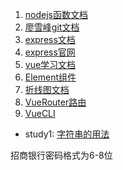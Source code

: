 1. [nodejs函数文档](https://developer.mozilla.org/zh-CN/docs/Web/JavaScript/Reference/Global_Objects/Array)
2. [廖雪峰git文档](https://www.liaoxuefeng.com/wiki/896043488029600/896827951938304)  
3. [express文档](https://www.cnblogs.com/mq0036/p/5243312.html)  
4. [express官网](https://expressjs.com/zh-cn/)
5. [vue学习文档](https://cn.vuejs.org/v2/guide/)
6. [Element组件](https://element.eleme.cn/#/zh-CN/component/input)
7. [折线图文档](https://echarts.apache.org/examples/zh/index.html)
8. [VueRouter路由](https://router.vuejs.org/zh/installation.html)
9. [VueCLI](https://cli.vuejs.org/zh/guide/)

* study1: [字符串的用法](https://github.com/mohui/nodeStudy/blob/master/nodeJs/nodeSring/string-002-time.md)

招商银行密码格式为6-8位